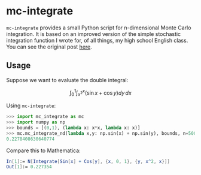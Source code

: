 # mc-integrate

`mc-integrate` provides a small Python script for n-dimensional Monte Carlo integration. It is based on an improved version of the simple stochastic integration function I wrote for, of all things, my high school English class. You can see the original post [here](https://blog.ericzheng.org/_posts/2019-01-22-monte-carlo-integration/).

## Usage
Suppose we want to evaluate the double integral:

$$
\int _0 ^1 \int _{x^2} ^x (\sin x + \cos y) dy\,dx
$$

Using `mc-integrate`:

``` python
>>> import mc_integrate as mc
>>> import numpy as np
>>> bounds = [(0,1), (lambda x: x*x, lambda x: x)]
>>> mc.mc_integrate_nd(lambda x,y: np.sin(x) + np.sin(y), bounds, n=50000)
0.2278408630640774
```

Compare this to Mathematica:

``` mathematica
In[1]:= N[Integrate[Sin[x] + Cos[y], {x, 0, 1}, {y, x^2, x}]]
Out[1]:= 0.227354
```

